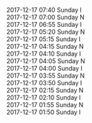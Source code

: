 2017-12-17 07:40 Sunday  I  
2017-12-17 07:00 Sunday  N  
2017-12-17 06:55 Sunday  I  
2017-12-17 05:20 Sunday  N  
2017-12-17 05:15 Sunday  I  
2017-12-17 04:15 Sunday  N  
2017-12-17 04:10 Sunday  I  
2017-12-17 04:05 Sunday  N  
2017-12-17 04:00 Sunday  I  
2017-12-17 03:55 Sunday  N  
2017-12-17 03:50 Sunday  I  
2017-12-17 02:15 Sunday  N  
2017-12-17 02:10 Sunday  I  
2017-12-17 01:55 Sunday  N  
2017-12-17 01:50 Sunday  I  
